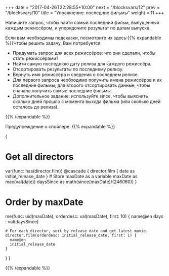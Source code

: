 +++
date =  "2017-04-26T22:28:55+10:00"
next = "/blocksvars/12"
prev = "/blocksvars/10"
title = "Упражнение: последние фильмы"
weight = 11
+++

Напишите запрос, чтобы найти самый последний фильм, выпущенный каждым режиссёром, и упорядочите результат по датам выпуска.

Если вам необходимы подсказки, посмотрите их здесь:{{% expandable %}}Чтобы решить задачу, Вам потребуется:
- Придумать запрос для всех режиссёров: что они сделали, чтобы стать режиссёрами?
- Найти самую последнюю дату релиза для каждого режиссёра.
- Отсортировать результаты по последнему релизу.
- Вернуть имя режиссёра и сведения о последнем релизе.
- Для первого запроса необходимо получить имена режиссёров и их последние фильмы; для второго  отсортировать данные, чтобы сначала получить самые последние фильмы.
- Дополнительное задание: используйте since, чтобы выяснить сколько дней прошло с момента выхода фильма (или сколько дней осталось до релиза).

{{% /expandable %}}

Предупреждение о спойлере: {{% expandable %}}

{ 
  # Get all directors
  var(func: has(director.film)) @cascade {
    director.film {
      date as initial_release_date
    }
    # Store maxDate as a variable
    maxDate as max(val(date))
    daysSince as math(since(maxDate)/(24*60*60))
  }

  # Order by maxDate
  me(func: uid(maxDate), orderdesc: val(maxDate), first: 10) {
    name@en
    days : val(daysSince)

    # For each director, sort by release date and get latest movie.
    director.film(orderdesc: initial_release_date, first: 1) {
      name@en
      initial_release_date
    }
  }
}

{{% /expandable %}}